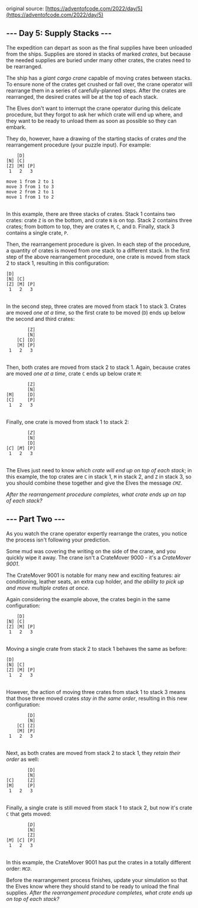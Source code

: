 original source: [https://adventofcode.com/2022/day/5](https://adventofcode.com/2022/day/5)
## --- Day 5: Supply Stacks ---
The expedition can depart as soon as the final supplies have been unloaded from the ships. Supplies are stored in stacks of marked <em>crates</em>, but because the needed supplies are buried under many other crates, the crates need to be rearranged.

The ship has a <em>giant cargo crane</em> capable of moving crates between stacks. To ensure none of the crates get crushed or fall over, the crane operator will rearrange them in a series of carefully-planned steps. After the crates are rearranged, the desired crates will be at the top of each stack.

The Elves don't want to interrupt the crane operator during this delicate procedure, but they forgot to ask her <em>which</em> crate will end up where, and they want to be ready to unload them as soon as possible so they can embark.

They do, however, have a drawing of the starting stacks of crates <em>and</em> the rearrangement procedure (your puzzle input). For example:

<pre>
<code>    [D]    
[N] [C]    
[Z] [M] [P]
 1   2   3 

move 1 from 2 to 1
move 3 from 1 to 3
move 2 from 2 to 1
move 1 from 1 to 2
</code>
</pre>

In this example, there are three stacks of crates. Stack 1 contains two crates: crate <code>Z</code> is on the bottom, and crate <code>N</code> is on top. Stack 2 contains three crates; from bottom to top, they are crates <code>M</code>, <code>C</code>, and <code>D</code>. Finally, stack 3 contains a single crate, <code>P</code>.

Then, the rearrangement procedure is given. In each step of the procedure, a quantity of crates is moved from one stack to a different stack. In the first step of the above rearrangement procedure, one crate is moved from stack 2 to stack 1, resulting in this configuration:

<pre>
<code>[D]        
[N] [C]    
[Z] [M] [P]
 1   2   3 
</code>
</pre>

In the second step, three crates are moved from stack 1 to stack 3. Crates are moved <em>one at a time</em>, so the first crate to be moved (<code>D</code>) ends up below the second and third crates:

<pre>
<code>        [Z]
        [N]
    [C] [D]
    [M] [P]
 1   2   3
</code>
</pre>

Then, both crates are moved from stack 2 to stack 1. Again, because crates are moved <em>one at a time</em>, crate <code>C</code> ends up below crate <code>M</code>:

<pre>
<code>        [Z]
        [N]
[M]     [D]
[C]     [P]
 1   2   3
</code>
</pre>

Finally, one crate is moved from stack 1 to stack 2:

<pre>
<code>        [<em>Z</em>]
        [N]
        [D]
[<em>C</em>] [<em>M</em>] [P]
 1   2   3
</code>
</pre>

The Elves just need to know <em>which crate will end up on top of each stack</em>; in this example, the top crates are <code>C</code> in stack 1, <code>M</code> in stack 2, and <code>Z</code> in stack 3, so you should combine these together and give the Elves the message <code><em>CMZ</em></code>.

<em>After the rearrangement procedure completes, what crate ends up on top of each stack?</em>


## --- Part Two ---
As you watch the crane operator expertly rearrange the crates, you notice the process isn't following your prediction.

Some mud was covering the writing on the side of the crane, and you quickly wipe it away. The crane isn't a CrateMover 9000 - it's a <em>CrateMover 9001</em>.

The CrateMover 9001 is notable for many new and exciting features: air conditioning, leather seats, an extra cup holder, and <em>the ability to pick up and move multiple crates at once</em>.

Again considering the example above, the crates begin in the same configuration:

<pre>
<code>    [D]    
[N] [C]    
[Z] [M] [P]
 1   2   3 
</code>
</pre>

Moving a single crate from stack 2 to stack 1 behaves the same as before:

<pre>
<code>[D]        
[N] [C]    
[Z] [M] [P]
 1   2   3 
</code>
</pre>

However, the action of moving three crates from stack 1 to stack 3 means that those three moved crates <em>stay in the same order</em>, resulting in this new configuration:

<pre>
<code>        [D]
        [N]
    [C] [Z]
    [M] [P]
 1   2   3
</code>
</pre>

Next, as both crates are moved from stack 2 to stack 1, they <em>retain their order</em> as well:

<pre>
<code>        [D]
        [N]
[C]     [Z]
[M]     [P]
 1   2   3
</code>
</pre>

Finally, a single crate is still moved from stack 1 to stack 2, but now it's crate <code>C</code> that gets moved:

<pre>
<code>        [<em>D</em>]
        [N]
        [Z]
[<em>M</em>] [<em>C</em>] [P]
 1   2   3
</code>
</pre>

In this example, the CrateMover 9001 has put the crates in a totally different order: <code><em>MCD</em></code>.

Before the rearrangement process finishes, update your simulation so that the Elves know where they should stand to be ready to unload the final supplies. <em>After the rearrangement procedure completes, what crate ends up on top of each stack?</em>


